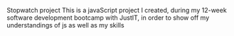 Stopwatch project
This is a javaScript project I created, during my 12-week software development bootcamp with JustIT, in order to show off my understandings of js as well as my skills 
